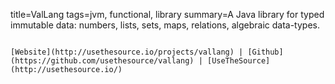 title=ValLang
tags=jvm, functional, library
summary=A Java library for typed immutable data: numbers, lists, sets, maps, relations, algebraic data-types.
~~~~~~

[Website](http://usethesource.io/projects/vallang) | [Github](https://github.com/usethesource/vallang) | [UseTheSource](http://usethesource.io/)

